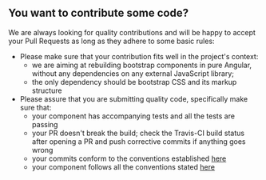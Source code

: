 ## You want to contribute some code?

We are always looking for quality contributions and will be happy to accept your Pull Requests as long as they adhere to some basic rules:

- Please make sure that your contribution fits well in the project's context:
  - we are aiming at rebuilding bootstrap components in pure Angular, without any dependencies on any external JavaScript library;
  - the only dependency should be bootstrap CSS and its markup structure
- Please assure that you are submitting quality code, specifically make sure that:
  - your component has accompanying tests and all the tests are passing
  - your PR doesn't break the build; check the Travis-CI build status after opening a PR and push corrective commits if anything goes wrong
  - your commits conform to the conventions established [here](DEVELOPER.md#commit-messages)
  - your component follows all the conventions stated [here](https://github.com/ng-bootstrap/ng-bootstrap/wiki/Contributions%3A-Code-conventions)

